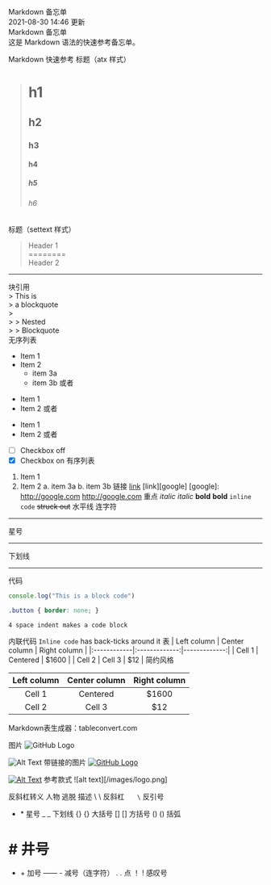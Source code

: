 Markdown 备忘单  
2021-08-30 14:46 更新  
Markdown 备忘单  
这是 Markdown 语法的快速参考备忘单。  

Markdown 快速参考
标题（atx 样式）
># h1
>## h2
>### h3
>#### h4
>##### h5
>###### h6
标题（settext 样式）  
>Header 1  
========  
Header 2
--------
块引用  
    > This is  
    > a blockquote  
    >  
    > > Nested  
    > > Blockquote  
无序列表
* Item 1
* Item 2
    * item 3a
    * item 3b
或者

- Item 1
- Item 2
或者

+ Item 1
+ Item 2
或者

- [ ] Checkbox off
- [x] Checkbox on
有序列表
1. Item 1
2. Item 2
    a. item 3a
    b. item 3b
链接
[link](http://google.com)
[link][google]
[google]: http://google.com
<http://google.com>
重点
*italic*
_italic_
**bold**
__bold__
`inline code`
~~struck out~~
水平线
连字符

---
星号

***
下划线

___
代码
```javascript
console.log("This is a block code")
```
~~~css
.button { border: none; }
~~~
    4 space indent makes a code block
内联代码
`Inline code` has back-ticks around it
表
| Left column | Center column | Right column |
|:------------|:-------------:|-------------:|
| Cell 1      | Centered      | $1600        |
| Cell 2      | Cell 3        | $12          |
简约风格

Left column | Center column | Right column 
:---:|:---:|:---:
Cell 1 | Centered | $1600 
Cell 2 | Cell 3 | $12 
Markdown表生成器：tableconvert.com

图片
![GitHub Logo](/images/logo.png)

![Alt Text](url)
带链接的图片
[![GitHub Logo](/images/logo.png)](https://github.com/)

[![Alt Text](image_url)](link_url)
参考款式
![alt text][/images/logo.png]

[logo]: /images/logo.png "Logo Title"
反斜杠转义
人物	逃脱	描述
\	\\	反斜杠
`	\`	反引号
*	\*	星号
_	\_	下划线
{}	\{}	大括号
[]	\[]	方括号
()	\()	括弧
#	\#	井号
+	\+	加号
——	\-	减号（连字符）
.	\.	点
！	\!	感叹号
